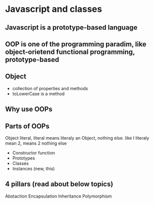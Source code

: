 # Javascript and classes

## Javascript is a prototype-based language

## OOP is one of the programming paradim, like object-orietend functional programming, prototype-based

## Object
- collection of properties and methods
- toLowerCase is a method 

## Why use OOPs

## Parts of OOPs
Object literal, literal means literaly an Object, nothing else. like I literaly mean 2, means 2 nothing else

- Constructor function
- Prototypes
- Classes
- Instances (new, this)

## 4 pillars (read about below topics)
Abstaction
Encapsulation
Inheritance
Polymorphism